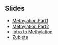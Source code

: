## Slides

* [Methylation Part1](./methyl-slides-part1)
* [Methylation Part2](./methyl-slides-part2)
* [Intro to Methylation](./Intro-to-Methylation)
* [Zubieta](./zubieta)


